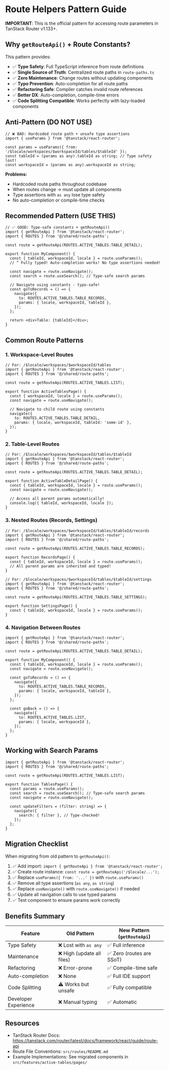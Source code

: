 # Route Helpers Pattern Guide

**IMPORTANT**: This is the official pattern for accessing route parameters in TanStack Router v1.133+.

## Why `getRouteApi()` + Route Constants?

This pattern provides:
- ✅ **Type Safety**: Full TypeScript inference from route definitions
- ✅ **Single Source of Truth**: Centralized route paths in `route-paths.ts`
- ✅ **Zero Maintenance**: Change routes without updating components
- ✅ **Typo Prevention**: Auto-completion for all route paths
- ✅ **Refactoring Safe**: Compiler catches invalid route references
- ✅ **Better DX**: Auto-completion, compile-time errors
- ✅ **Code Splitting Compatible**: Works perfectly with lazy-loaded components

## Anti-Pattern (DO NOT USE)

```tsx
// ❌ BAD: Hardcoded route path + unsafe type assertions
import { useParams } from '@tanstack/react-router';

const params = useParams({ from: '/$locale/workspaces/$workspaceId/tables/$tableId' });
const tableId = (params as any).tableId as string; // Type safety lost!
const workspaceId = (params as any).workspaceId as string;
```

**Problems:**
- Hardcoded route paths throughout codebase
- When routes change → must update all components
- Type assertions with `as any` lose type safety
- No auto-completion or compile-time checks

## Recommended Pattern (USE THIS)

```tsx
// ✅ GOOD: Type-safe constants + getRouteApi()
import { getRouteApi } from '@tanstack/react-router';
import { ROUTES } from '@/shared/route-paths';

const route = getRouteApi(ROUTES.ACTIVE_TABLES.TABLE_DETAIL);

export function MyComponent() {
  const { tableId, workspaceId, locale } = route.useParams();
  // ^ Fully typed! Auto-completion works! No type assertions needed!

  const navigate = route.useNavigate();
  const search = route.useSearch(); // Type-safe search params

  // Navigate using constants - typo-safe!
  const goToRecords = () => {
    navigate({
      to: ROUTES.ACTIVE_TABLES.TABLE_RECORDS,
      params: { locale, workspaceId, tableId },
    });
  };

  return <div>Table: {tableId}</div>;
}
```

## Common Route Patterns

### 1. Workspace-Level Routes

```tsx
// For: /$locale/workspaces/$workspaceId/tables
import { getRouteApi } from '@tanstack/react-router';
import { ROUTES } from '@/shared/route-paths';

const route = getRouteApi(ROUTES.ACTIVE_TABLES.LIST);

export function ActiveTablesPage() {
  const { workspaceId, locale } = route.useParams();
  const navigate = route.useNavigate();

  // Navigate to child route using constants
  navigate({
    to: ROUTES.ACTIVE_TABLES.TABLE_DETAIL,
    params: { locale, workspaceId, tableId: 'some-id' },
  });
}
```

### 2. Table-Level Routes

```tsx
// For: /$locale/workspaces/$workspaceId/tables/$tableId
import { getRouteApi } from '@tanstack/react-router';
import { ROUTES } from '@/shared/route-paths';

const route = getRouteApi(ROUTES.ACTIVE_TABLES.TABLE_DETAIL);

export function ActiveTableDetailPage() {
  const { tableId, workspaceId, locale } = route.useParams();
  const navigate = route.useNavigate();

  // Access all parent params automatically!
  console.log({ tableId, workspaceId, locale });
}
```

### 3. Nested Routes (Records, Settings)

```tsx
// For: /$locale/workspaces/$workspaceId/tables/$tableId/records
import { getRouteApi } from '@tanstack/react-router';
import { ROUTES } from '@/shared/route-paths';

const route = getRouteApi(ROUTES.ACTIVE_TABLES.TABLE_RECORDS);

export function RecordsPage() {
  const { tableId, workspaceId, locale } = route.useParams();
  // All parent params are inherited and typed!
}
```

```tsx
// For: /$locale/workspaces/$workspaceId/tables/$tableId/settings
import { getRouteApi } from '@tanstack/react-router';
import { ROUTES } from '@/shared/route-paths';

const route = getRouteApi(ROUTES.ACTIVE_TABLES.TABLE_SETTINGS);

export function SettingsPage() {
  const { tableId, workspaceId, locale } = route.useParams();
}
```

### 4. Navigation Between Routes

```tsx
import { getRouteApi } from '@tanstack/react-router';
import { ROUTES } from '@/shared/route-paths';

const route = getRouteApi(ROUTES.ACTIVE_TABLES.TABLE_DETAIL);

export function MyComponent() {
  const { tableId, workspaceId, locale } = route.useParams();
  const navigate = route.useNavigate();

  const goToRecords = () => {
    navigate({
      to: ROUTES.ACTIVE_TABLES.TABLE_RECORDS,
      params: { locale, workspaceId, tableId },
    });
  };

  const goBack = () => {
    navigate({
      to: ROUTES.ACTIVE_TABLES.LIST,
      params: { locale, workspaceId },
    });
  };
}
```

## Working with Search Params

```tsx
import { getRouteApi } from '@tanstack/react-router';
import { ROUTES } from '@/shared/route-paths';

const route = getRouteApi(ROUTES.ACTIVE_TABLES.LIST);

export function TablesPage() {
  const params = route.useParams();
  const search = route.useSearch(); // Type-safe search params
  const navigate = route.useNavigate();

  const updateFilters = (filter: string) => {
    navigate({
      search: { filter }, // Type-checked!
    });
  };
}
```

## Migration Checklist

When migrating from old pattern to `getRouteApi()`:

1. ✅ Add import: `import { getRouteApi } from '@tanstack/react-router';`
2. ✅ Create route instance: `const route = getRouteApi('/$locale/...');`
3. ✅ Replace `useParams({ from: '...' })` with `route.useParams()`
4. ✅ Remove all type assertions (`as any`, `as string`)
5. ✅ Replace `useNavigate()` with `route.useNavigate()` if needed
6. ✅ Update all navigation calls to use typed params
7. ✅ Test component to ensure params work correctly

## Benefits Summary

| Feature | Old Pattern | New Pattern (`getRouteApi`) |
|---------|-------------|----------------------------|
| Type Safety | ❌ Lost with `as any` | ✅ Full inference |
| Maintenance | ❌ High (update all files) | ✅ Zero (routes are SSoT) |
| Refactoring | ❌ Error-prone | ✅ Compile-time safe |
| Auto-completion | ❌ None | ✅ Full IDE support |
| Code Splitting | ⚠️ Works but unsafe | ✅ Fully compatible |
| Developer Experience | ❌ Manual typing | ✅ Automatic |

## Resources

- TanStack Router Docs: https://tanstack.com/router/latest/docs/framework/react/guide/route-api
- Route File Conventions: `src/routes/README.md`
- Example Implementations: See migrated components in `src/features/active-tables/pages/`
